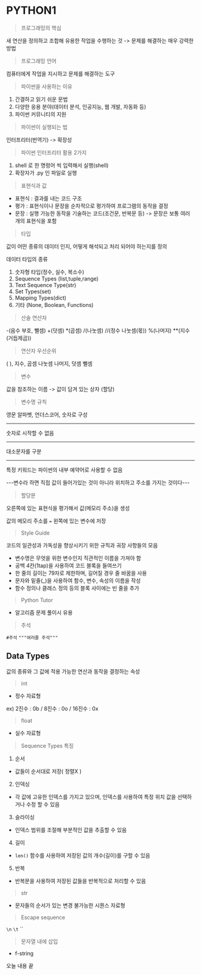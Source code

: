 # PYTHON1

> 프로그래밍의 핵심

새 연산을 정의하고 조합해 유용한 작업을 수행하는 것 -> 문제를 해결하는 매우 강력한 방법

> 프로그래밍 언어

컴퓨터에게 작업을 지시하고 문제를 해결하는 도구

> 파이썬을 사용하는 이유

1. 간결하고 읽기 쉬운 문법
2. 다양한 응용 분야(데이터 분석, 인공지능, 웹 개발, 자동화 등)
3. 파이썬 커뮤니티의 지원

> 파이썬이 실행되는 법 

인터프리터(번역기) -> 확장성

> 파이썬 인터프리터 활용 2가지 
1. shell 로 한 명령어 씩 입력해서 실행(shell)
2. 확장자가 .py 인 파일로 실행

> 표현식과 값
- 표현식 : 결과를 내는 코드 구조
- 평가 : 표현식이나 문장을 순차적으로 평가하여 프로그램의 동작을 결정 
- 문장 : 실행 가능한 동작을 기술하는 코드(조건문, 반복문 등)
-> 문장은 보통 여러 개의 표현식을 포함
> 타입

값이 어떤 종류의 데이터 인지, 어떻게 해석되고 처리 되어야 하는지를 정의 

데이터 타입의 종류
1. 숫자형 타입(정수, 실수, 복소수)
2. Sequence Types (list,tuple,range)
3. Text Sequence Type(str)
4. Set Types(set)
5. Mapping Types(dict)
6. 기타 (None, Boolean, Functions)

>산술 연산자 

-(음수 부호, 뺄셈)  +(덧셈) *(곱셈) /(나눗셈) //(정수 나눗셈(몫)) %(나머지) **(지수(거듭제곱))

>연산자 우선순위

( ), 지수, 곱셈 나눗셈 나머지, 덧셈 뺄셈

> 변수

값을 참조하는 이름 -> 값이 담겨 있는 상자 (할당)

>변수명 규칙

영문 알파벳, 언더스코어, 숫자로 구성

---

숫자로 시작할 수 없음

---

대소문자를 구분

---

특정 키워드는 파이썬의 내부 예약어로 사용할 수 없음

---변수라 하면 직접 값이 들어가있는 것이 아니라 위치하고 주소를 가지는 것이다---

>할당문

오른쪽에 있는 표현식을 평가해서 값(메모리 주소)을 생성

값의 메모리 주소를 `=` 왼쪽에 있는 변수에 저장

>Style Guide

코드의 일관성과 가독성을 향상시키기 위한 규칙과 궈장 사항들의 모음

- 변수명은 무엇을 위한 변수인지 직관적인 이름을 가져야 함
- 공백 4칸(1tap)을 사용하여 코드 블록을 들여쓰기
- 한 줄의 길이는 79자로 제한하며, 길어질 경우 줄 바꿈을 사용
- 문자와 밑줄(_)을 사용하여 함수, 변수, 속성의 이름을 작성
- 함수 정의나 클래스 정의 등의 블록 사이에는 빈 줄을 추가 

>Python Tutor

- 알고리즘 문제 풀이시 유용

> 주석
 
 `#주석` `"""여러줄 주석"""`

## Data Types

값의 종류와 그 값에 적용 가능한 연산과 동작을 결정하는 속성

>int

- 정수 자료형

ex) 2진수 : 0b / 8진수 : 0o / 16진수 : 0x

>float 

- 실수 자료형

> Sequence Types 특징

1. 순서
- 값들이 순서대로 저장( 정렬X )

2. 인덱싱 
- 각 값에 고유한 인덱스를 가지고 있으며, 인덱스를 사용하여 특정 위치 값을 선택하거나 수정 할 수 있음

3. 슬라이싱
- 인덱스 범위를 조절해 부분적인 값을 추출할 수 있음

4. 길이
- `len()` 함수를 사용하여 저장된 값의 개수(길이)를 구할 수 있음

5. 반복
- 반복문을 사용하여 저장된 값들을 반복적으로 처리할 수 있음

>str

- 문자들의 순서가 있는 변경 불가능한 시퀀스 자료형

>Escape sequence

`\n` `\t` ``

> 문자열 내에 삽입
- f-string

오늘 내용 끝